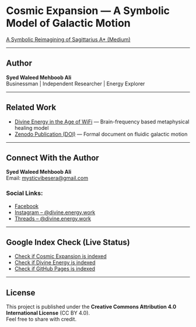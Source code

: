 # Cosmic Expansion — A Symbolic Model of Galactic Motion
  [A Symbolic Reimagining of Sagittarius A* (Medium)](https://medium.com/@mysticvibesera/the-fluidic-genesis-of-galactic-motion-a-symbolic-reimagining-of-sagittarius-a-f2f7a2f7cd86)

---

## Author

**Syed Waleed Mehboob Ali**  
Businessman | Independent Researcher | Energy Explorer 

---

## Related Work

- [Divine Energy in the Age of WiFi](https://divine-energy.vercel.app) — Brain-frequency based metaphysical healing model  
- [Zenodo Publication (DOI)](https://doi.org/10.5281/zenodo.15259450) — Formal document on fluidic galactic motion

---

## Connect With the Author

**Syed Waleed Mehboob Ali**  
Email: [mysticvibesera@gmail.com](mailto:mysticvibesera@gmail.com)

### **Social Links:**
- [Facebook](https://www.facebook.com/share/16JfNKgCDY/)
- [Instagram – @divine.energy.work](https://www.instagram.com/divine.energy.work?igsh=MXc4YWN0ajlmMmwzbw==)
- [Threads – @divine.energy.work](https://www.threads.net/@divine.energy.work)

---

## Google Index Check (Live Status)

- [Check if Cosmic Expansion is indexed](https://www.google.com/search?q=site:cosmic-expansion.vercel.app)
- [Check if Divine Energy is indexed](https://www.google.com/search?q=site:divine-energy.vercel.app)
- [Check if GitHub Pages is indexed](https://www.google.com/search?q=site:alpha-vision-era.github.io)

---

## License

This project is published under the **Creative Commons Attribution 4.0 International License** (CC BY 4.0).  
Feel free to share with credit.
